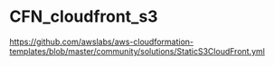 # CFN_cloudfront_s3

https://github.com/awslabs/aws-cloudformation-templates/blob/master/community/solutions/StaticS3CloudFront.yml

